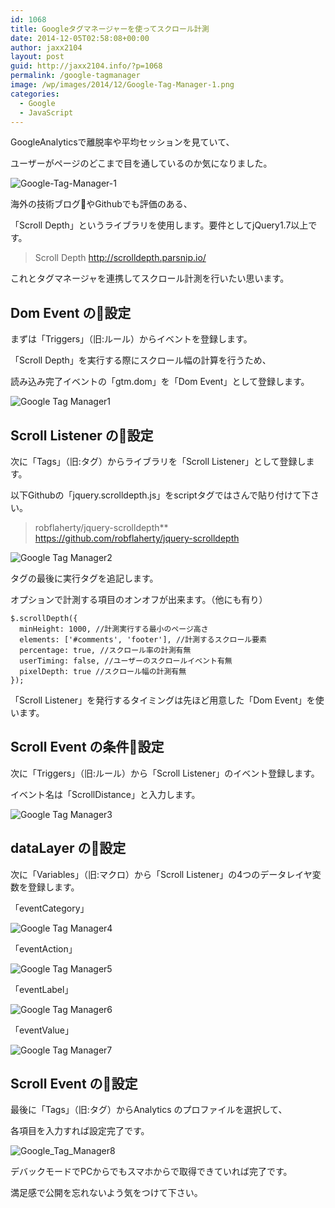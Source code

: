```yaml
---
id: 1068
title: Googleタグマネージャーを使ってスクロール計測
date: 2014-12-05T02:58:08+00:00
author: jaxx2104
layout: post
guid: http://jaxx2104.info/?p=1068
permalink: /google-tagmanager
image: /wp/images/2014/12/Google-Tag-Manager-1.png
categories:
  - Google
  - JavaScript
---
```

GoogleAnalyticsで離脱率や平均セッションを見ていて、

ユーザーがページのどこまで目を通しているのか気になりました。

<img src="/images/2014/12/Google-Tag-Manager-1.png" alt="Google-Tag-Manager-1" class="img-rounded img-responsive aligncenter size-full wp-image-1072" />

海外の技術ブログやGithubでも評価のある、

「Scroll Depth」というライブラリを使用します。要件としてjQuery1.7以上です。

<!--more-->

> Scroll Depth
> http://scrolldepth.parsnip.io/

これとタグマネージャを連携してスクロール計測を行いたい思います。



## Dom Event の設定

まずは「Triggers」（旧:ルール）からイベントを登録します。

「Scroll Depth」を実行する際にスクロール幅の計算を行うため、

読み込み完了イベントの「gtm.dom」を「Dom Event」として登録します。

<img src="/images/2014/12/Google-Tag-Manager1-800x419.png" alt="Google Tag Manager1" class="img-rounded img-responsive aligncenter size-large wp-image-1079" srcset="/images/2014/12/Google-Tag-Manager1-800x419.png 800w, /images/2014/12/Google-Tag-Manager1-572x300.png 572w, /images/2014/12/Google-Tag-Manager1.png 967w" sizes="(max-width: 800px) 100vw, 800px" />

## Scroll Listener の設定

次に「Tags」（旧:タグ）からライブラリを「Scroll Listener」として登録します。

以下Githubの「jquery.scrolldepth.js」をscriptタグではさんで貼り付けて下さい。

> robflaherty/jquery-scrolldepth**
> https://github.com/robflaherty/jquery-scrolldepth

<img src="/images/2014/12/Google-Tag-Manager2-800x733.png" alt="Google Tag Manager2" class="img-rounded img-responsive aligncenter size-large wp-image-1087" srcset="/images/2014/12/Google-Tag-Manager2-800x733.png 800w, /images/2014/12/Google-Tag-Manager2-600x549.png 600w, /images/2014/12/Google-Tag-Manager2.png 969w" sizes="(max-width: 800px) 100vw, 800px" />

タグの最後に実行タグを追記します。

オプションで計測する項目のオンオフが出来ます。（他にも有り）

```
$.scrollDepth({
  minHeight: 1000, //計測実行する最小のページ高さ
  elements: ['#comments', 'footer'], //計測するスクロール要素
  percentage: true, //スクロール率の計測有無
  userTiming: false, //ユーザーのスクロールイベント有無
  pixelDepth: true //スクロール幅の計測有無
});
```

「Scroll Listener」を発行するタイミングは先ほど用意した「Dom Event」を使います。

## Scroll Event の条件設定

次に「Triggers」（旧:ルール）から「Scroll Listener」のイベント登録します。

イベント名は「ScrollDistance」と入力します。

<img src="/images/2014/12/Google-Tag-Manager3-800x418.png" alt="Google Tag Manager3" class="img-rounded img-responsive aligncenter size-large wp-image-1092" srcset="/images/2014/12/Google-Tag-Manager3-800x418.png 800w, /images/2014/12/Google-Tag-Manager3-600x313.png 600w, /images/2014/12/Google-Tag-Manager3.png 968w" sizes="(max-width: 800px) 100vw, 800px" />

## dataLayer の設定

次に「Variables」（旧:マクロ）から「Scroll Listener」の4つのデータレイヤ変数を登録します。

「eventCategory」

<img src="/images/2014/12/Google-Tag-Manager4-800x514.png" alt="Google Tag Manager4" class="img-rounded img-responsive aligncenter size-large wp-image-1093" srcset="/images/2014/12/Google-Tag-Manager4-800x514.png 800w, /images/2014/12/Google-Tag-Manager4-600x386.png 600w, /images/2014/12/Google-Tag-Manager4.png 971w" sizes="(max-width: 800px) 100vw, 800px" />

「eventAction」

<img src="/images/2014/12/Google-Tag-Manager5-800x514.png" alt="Google Tag Manager5" class="img-rounded img-responsive aligncenter size-large wp-image-1094" srcset="/images/2014/12/Google-Tag-Manager5-800x514.png 800w, /images/2014/12/Google-Tag-Manager5-600x385.png 600w, /images/2014/12/Google-Tag-Manager5.png 970w" sizes="(max-width: 800px) 100vw, 800px" />

「eventLabel」

<img src="/images/2014/12/Google-Tag-Manager6-800x515.png" alt="Google Tag Manager6" class="img-rounded img-responsive aligncenter size-large wp-image-1095" srcset="/images/2014/12/Google-Tag-Manager6-800x515.png 800w, /images/2014/12/Google-Tag-Manager6-600x386.png 600w, /images/2014/12/Google-Tag-Manager6.png 968w" sizes="(max-width: 800px) 100vw, 800px" />

「eventValue」

<img src="/images/2014/12/Google-Tag-Manager7-800x513.png" alt="Google Tag Manager7" class="img-rounded img-responsive aligncenter size-large wp-image-1097" srcset="/images/2014/12/Google-Tag-Manager7-800x513.png 800w, /images/2014/12/Google-Tag-Manager7-600x385.png 600w, /images/2014/12/Google-Tag-Manager7.png 969w" sizes="(max-width: 800px) 100vw, 800px" />

## Scroll Event の設定

最後に「Tags」（旧:タグ）からAnalytics のプロファイルを選択して、

各項目を入力すれば設定完了です。

<img src="/images/2014/12/Google_Tag_Manager8-800x1093.png" alt="Google_Tag_Manager8" class="img-rounded img-responsive aligncenter size-large wp-image-1100" srcset="/images/2014/12/Google_Tag_Manager8-800x1093.png 800w, /images/2014/12/Google_Tag_Manager8-600x819.png 600w, /images/2014/12/Google_Tag_Manager8.png 969w" sizes="(max-width: 800px) 100vw, 800px" />

デバックモードでPCからでもスマホからで取得できていれば完了です。

満足感で公開を忘れないよう気をつけて下さい。
